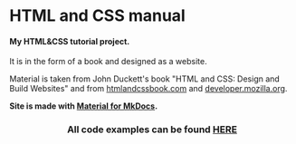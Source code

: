 # HTML and CSS manual

#### My HTML&CSS tutorial project.

It is in the form of a book and designed as a website.

Material is taken from John Duckett's book "HTML and CSS: Design and Build Websites" and from [htmlandcssbook.com](https://htmlandcssbook.com/) and [developer.mozilla.org](https://developer.mozilla.org/).

<strong>Site is made with <a href="https://squidfunk.github.io/mkdocs-material/">Material for MkDocs</a>.</strong>

<h3 align="center">All code examples can be found <a href="https://github.com/qepard/html-css-manual/tree/main/book_src/assets/files/">HERE</a></h3>
